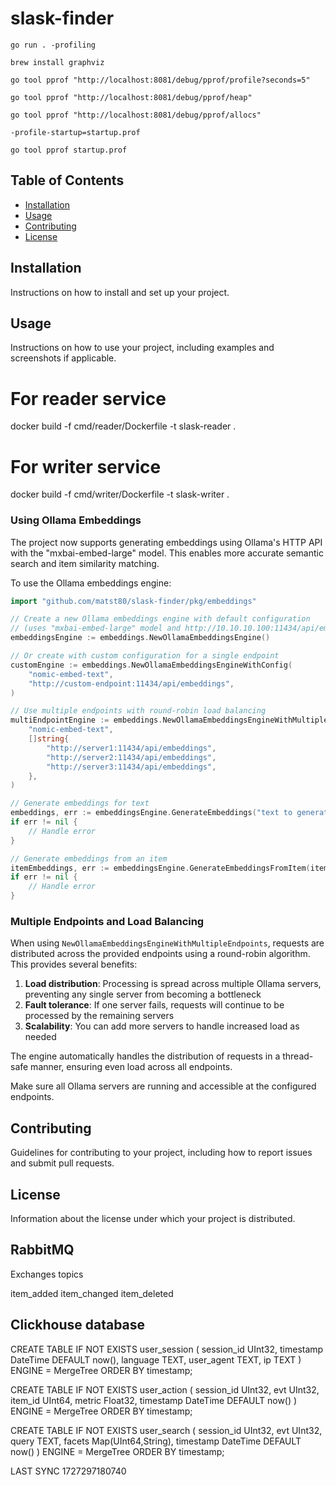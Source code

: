 # slask-finder

`go run . -profiling`

`brew install graphviz`

`go tool pprof "http://localhost:8081/debug/pprof/profile?seconds=5"`

`go tool pprof "http://localhost:8081/debug/pprof/heap"`

`go tool pprof "http://localhost:8081/debug/pprof/allocs"`

`-profile-startup=startup.prof`

`go tool pprof startup.prof`

## Table of Contents

- [Installation](#installation)
- [Usage](#usage)
- [Contributing](#contributing)
- [License](#license)

## Installation

Instructions on how to install and set up your project.

## Usage

Instructions on how to use your project, including examples and screenshots if applicable.

# For reader service
docker build -f cmd/reader/Dockerfile -t slask-reader .

# For writer service  
docker build -f cmd/writer/Dockerfile -t slask-writer .

### Using Ollama Embeddings

The project now supports generating embeddings using Ollama's HTTP API with the "mxbai-embed-large" model. This enables more accurate semantic search and item similarity matching.

To use the Ollama embeddings engine:

```go
import "github.com/matst80/slask-finder/pkg/embeddings"

// Create a new Ollama embeddings engine with default configuration
// (uses "mxbai-embed-large" model and http://10.10.10.100:11434/api/embeddings endpoint)
embeddingsEngine := embeddings.NewOllamaEmbeddingsEngine()

// Or create with custom configuration for a single endpoint
customEngine := embeddings.NewOllamaEmbeddingsEngineWithConfig(
    "nomic-embed-text", 
    "http://custom-endpoint:11434/api/embeddings",
)

// Use multiple endpoints with round-robin load balancing
multiEndpointEngine := embeddings.NewOllamaEmbeddingsEngineWithMultipleEndpoints(
    "nomic-embed-text",
    []string{
        "http://server1:11434/api/embeddings",
        "http://server2:11434/api/embeddings",
        "http://server3:11434/api/embeddings",
    },
)

// Generate embeddings for text
embeddings, err := embeddingsEngine.GenerateEmbeddings("text to generate embeddings for")
if err != nil {
    // Handle error
}

// Generate embeddings from an item
itemEmbeddings, err := embeddingsEngine.GenerateEmbeddingsFromItem(item)
if err != nil {
    // Handle error
}
```

### Multiple Endpoints and Load Balancing

When using `NewOllamaEmbeddingsEngineWithMultipleEndpoints`, requests are distributed across the provided endpoints using a round-robin algorithm. This provides several benefits:

1. **Load distribution**: Processing is spread across multiple Ollama servers, preventing any single server from becoming a bottleneck
2. **Fault tolerance**: If one server fails, requests will continue to be processed by the remaining servers
3. **Scalability**: You can add more servers to handle increased load as needed

The engine automatically handles the distribution of requests in a thread-safe manner, ensuring even load across all endpoints.

Make sure all Ollama servers are running and accessible at the configured endpoints.

## Contributing

Guidelines for contributing to your project, including how to report issues and submit pull requests.

## License

Information about the license under which your project is distributed.

## RabbitMQ

Exchanges topics

item_added
item_changed
item_deleted

## Clickhouse database

CREATE TABLE IF NOT EXISTS user_session
(
    session_id UInt32,
		timestamp DateTime DEFAULT now(),
		language TEXT,
		user_agent TEXT,
		ip TEXT
) ENGINE = MergeTree
ORDER BY timestamp;

CREATE TABLE IF NOT EXISTS user_action
(
    session_id UInt32,
		evt UInt32,
		item_id UInt64,
		metric Float32,
		timestamp DateTime DEFAULT now()
) ENGINE = MergeTree
ORDER BY timestamp;


CREATE TABLE IF NOT EXISTS user_search
(
    session_id UInt32,
		evt UInt32,
		query TEXT,
		facets Map(UInt64,String),
		timestamp DateTime DEFAULT now()
) ENGINE = MergeTree
ORDER BY timestamp;


LAST SYNC 1727297180740
